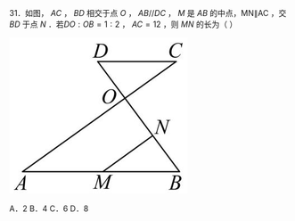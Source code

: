 31．如图， $A C$ ， $B D$ 相交于点 $O$ ， $A B / / D C$ ， $M$ 是 $A B$ 的中点，MN∥AC ，交 $B D$ 于点 $N$ ．若$D O : O B = 1 : 2$ ， $A C = 1 2$ ，则 $M N$ 的长为（ ）

![](<../../qs_image_DB/专题1-2_一文吃透相似三角形12个模型·共14类题型（解析版）/c9e5a94252b254fc558e6059b3f63e19766166c1cc0b670f95d0b779d2d790f3.jpg>)

A．2 B．4 C．6 D．8
